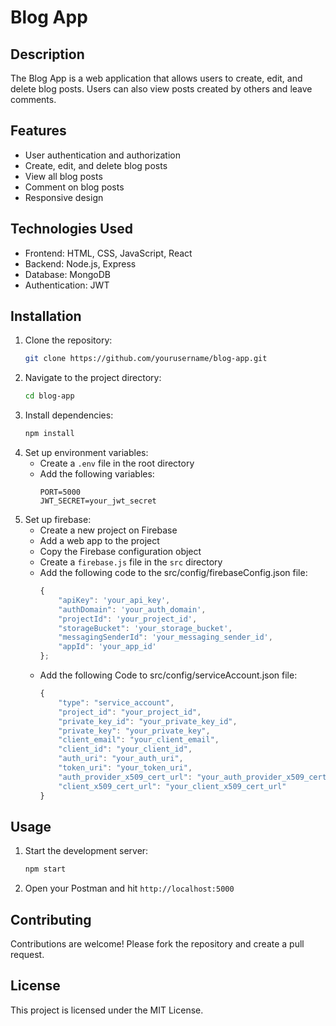 # Blog App

## Description
The Blog App is a web application that allows users to create, edit, and delete blog posts. Users can also view posts created by others and leave comments.

## Features
- User authentication and authorization
- Create, edit, and delete blog posts
- View all blog posts
- Comment on blog posts
- Responsive design

## Technologies Used
- Frontend: HTML, CSS, JavaScript, React
- Backend: Node.js, Express
- Database: MongoDB
- Authentication: JWT

## Installation
1. Clone the repository:
    ```bash
    git clone https://github.com/yourusername/blog-app.git
    ```
2. Navigate to the project directory:
    ```bash
    cd blog-app
    ```
3. Install dependencies:
    ```bash
    npm install
    ```
4. Set up environment variables:
    - Create a `.env` file in the root directory
    - Add the following variables:
        ```
        PORT=5000
        JWT_SECRET=your_jwt_secret
        ```
5. Set up firebase:
    - Create a new project on Firebase
    - Add a web app to the project
    - Copy the Firebase configuration object
    - Create a `firebase.js` file in the `src` directory
    - Add the following code to the src/config/firebaseConfig.json file:
        ```javascript
        {
            "apiKey": 'your_api_key',
            "authDomain": 'your_auth_domain',
            "projectId": 'your_project_id',
            "storageBucket": 'your_storage_bucket',
            "messagingSenderId": 'your_messaging_sender_id',
            "appId": 'your_app_id'
        };
        ```
    - Add the following Code to src/config/serviceAccount.json file:
        ```javascript
        {
            "type": "service_account",
            "project_id": "your_project_id",
            "private_key_id": "your_private_key_id",
            "private_key": "your_private_key",
            "client_email": "your_client_email",
            "client_id": "your_client_id",
            "auth_uri": "your_auth_uri",
            "token_uri": "your_token_uri",
            "auth_provider_x509_cert_url": "your_auth_provider_x509_cert_url",
            "client_x509_cert_url": "your_client_x509_cert_url"
        }
        ```

## Usage
1. Start the development server:
    ```bash
    npm start
    ```
2. Open your Postman and hit `http://localhost:5000`

## Contributing
Contributions are welcome! Please fork the repository and create a pull request.

## License
This project is licensed under the MIT License.